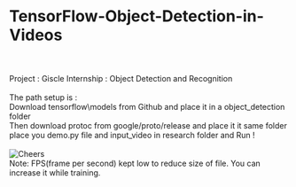 # TensorFlow-Object-Detection-in-Videos
<br /><br />
Project : Giscle Internship : Object Detection and Recognition 
<br /><br />
The path setup is : <br />
Download tensorflow\models from Github and place it in a object_detection folder <br />
Then download protoc from google/proto/release and place it it same folder <br />
place you demo.py file and input_video in research folder and Run ! <br />
<br />
![Cheers](https://github.com/RoshanADK/TensorFlow-Object-Detection-in-Videos/blob/master/Cars%20Detect.gif) 
<br />
Note: FPS(frame per second) kept low to reduce size of file. You can increase it while training.

